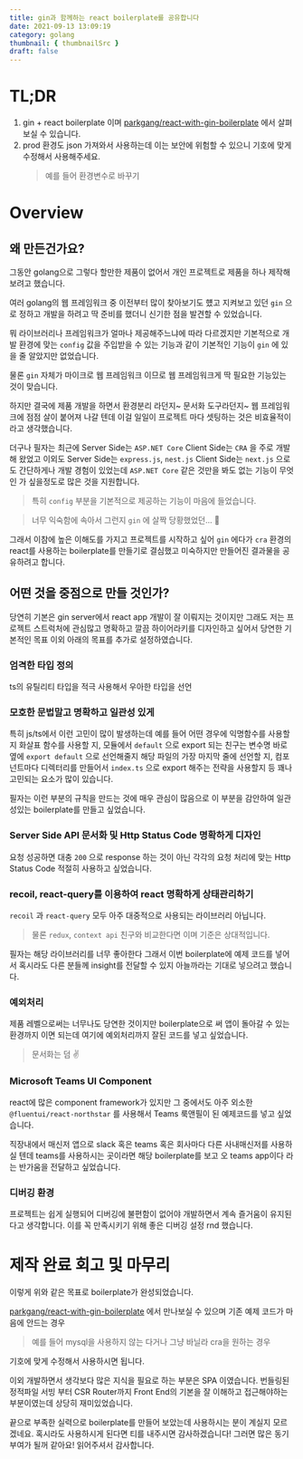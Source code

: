 ```yaml
---
title: gin과 함께하는 react boilerplate를 공유합니다
date: 2021-09-13 13:09:19
category: golang
thumbnail: { thumbnailSrc }
draft: false
---
```


# TL;DR

1. gin + react boilerplate 이며 [parkgang/react-with-gin-boilerplate](https://github.com/parkgang/react-with-gin-boilerplate) 에서 살펴보실 수 있습니다.
1. prod 환경도 json 가져와서 사용하는데 이는 보안에 위험할 수 있으니 기호에 맞게 수정해서 사용해주세요.
   > 예를 들어 환경변수로 바꾸기

# Overview

## 왜 만든건가요?

그동안 golang으로 그렇다 할만한 제품이 없어서 개인 프로젝트로 제품을 하나 제작해보려고 했습니다.

여러 golang의 웹 프레임워크 중 이전부터 많이 찾아보기도 헀고 지켜보고 있던 `gin` 으로 정하고 개발을 하려고 딱 준비를 했더니 신기한 점을 발견할 수 있었습니다.

뭐 라이브러리나 프레임워크가 얼마나 제공해주느냐에 따라 다르겠지만 기본적으로 개발 환경에 맞는 `config` 값을 주입받을 수 있는 기능과 같이 기본적인 기능이 `gin` 에 있을 줄 알았지만 없었습니다.

물론 `gin` 자체가 마이크로 웹 프레임워크 이므로 웹 프레임워크게 딱 필요한 기능있는 것이 맞습니다.

하지만 결국에 제품 개발을 하면서 환경분리 라던지~ 문서화 도구라던지~ 웹 프레임워크에 점점 살이 붙어져 나갈 텐데 이걸 일일이 프로젝트 마다 셋팅하는 것은 비효율적이라고 생각했습니다.

더구나 필자는 최근에 Server Side는 `ASP.NET Core` Client Side는 `CRA` 을 주로 개발해 왔었고 이외도 Server Side는 `express.js`, `nest.js` Client Side는 `next.js` 으로도 간단하게나 개발 경험이 있었는데 `ASP.NET Core` 같은 것만을 봐도 없는 기능이 무엇인 가 싶을정도로 많은 것을 지원합니다.

> 특히 `config` 부분을 기본적으로 제공하는 기능이 마음에 들었습니다.

> 너무 익숙함에 속아서 그런지 `gin` 에 살짝 당황했었던... 🥲

그래서 이참에 높은 이해도를 가지고 프로젝트를 시작하고 싶어 `gin` 에다가 `cra` 환경의 react를 사용하는 boilerplate를 만들기로 결심했고 미숙하지만 만들어진 결과물을 공유하려고 합니다.

## 어떤 것을 중점으로 만들 것인가?

당연히 기본은 gin server에서 react app 개발이 잘 이뤄지는 것이지만 그래도 저는 프로젝트 스트럭처에 관심많고 명확하고 깔끔 하이어라키를 디자인하고 싶어서 당연한 기본적인 목표 이외 아래의 목표를 추가로 설정하였습니다.

### 엄격한 타입 정의

ts의 유틸리티 타입을 적극 사용해서 우아한 타입을 선언

### 모호한 문법말고 명확하고 일관성 있게

특히 js/ts에서 이런 고민이 많이 발생하는데 예를 들어 어떤 경우에 익명함수를 사용할지 화살표 함수를 사용할 지, 모듈에서 `default` 으로 export 되는 친구는 변수명 바로 옆에 `export default` 으로 선언해줄지 해당 파일의 가장 마지막 줄에 선언할 지, 컴포넌트마다 디렉터리를 만들어서 `index.ts` 으로 export 해주는 전략을 사용할지 등 꽤나 고민되는 요소가 많이 있습니다.

필자는 이런 부분의 규칙을 만드는 것에 매우 관심이 많음으로 이 부분을 감안하여 일관성있는 boilerplate를 만들고 싶었습니다.

### Server Side API 문서화 및 Http Status Code 명확하게 디자인

요청 성공하면 대충 `200` 으로 response 하는 것이 아닌 각각의 요청 처리에 맞는 Http Status Code 적절히 사용하고 싶었습니다.

### recoil, react-query를 이용하여 react 명확하게 상태관리하기

`recoil` 과 `react-query` 모두 아주 대중적으로 사용되는 라이브러리 아닙니다.

> 물론 `redux`, `context api` 친구와 비교한다면 이며 기준은 상대적입니다.

필자는 해당 라이브러리를 너무 좋아한다 그래서 이번 boilerplate에 예제 코드를 넣어서 혹시라도 다른 분들께 insight를 전달할 수 있지 아늘까라는 기대로 넣으려고 했습니다.

### 예외처리

제품 레벨으로써는 너무나도 당연한 것이지만 boilerplate으로 써 앱이 돌아갈 수 있는 환경까지 이면 되는데 여기에 예외처리까지 잘된 코드를 넣고 싶었습니다.

> 문서화는 덤 ✌️

### Microsoft Teams UI Component

react에 많은 component framework가 있지만 그 중에서도 아주 외소한 `@fluentui/react-northstar` 를 사용해서 Teams 룩앤필이 된 예제코드를 넣고 싶었습니다.

직장내에서 매신저 앱으로 slack 혹은 teams 혹은 회사마다 다른 사내매신저를 사용하실 텐데 teams를 사용하시는 곳이라면 해당 boilerplate를 보고 오 teams app이다 라는 반가움을 전달하고 싶었습니다.

### 디버깅 환경

프로젝트는 쉽게 실행되어 디버깅에 불편함이 없어야 개발하면서 계속 즐거움이 유지된다고 생각합니다. 이를 꼭 만족시키기 위해 좋은 디버깅 설정 rnd 했습니다.

# 제작 완료 회고 및 마무리

이렇게 위와 같은 목표로 boilerplate가 완성되었습니다.

[parkgang/react-with-gin-boilerplate](https://github.com/parkgang/react-with-gin-boilerplate) 에서 만나보실 수 있으며 기존 예제 코드가 마음에 안드는 경우

> 예를 들어 mysql을 사용하지 않는 다거나 그냥 바닐라 cra을 원하는 경우

기호에 맞게 수정해서 사용하시면 됩니다.

이외 개발하면서 생각보다 많은 지식을 필요로 하는 부분은 SPA 이였습니다. 번들링된 정적파일 서빙 부터 CSR Router까지 Front End의 기본을 잘 이해하고 접근해야하는 부분이였는데 상당히 재미있었습니다.

끝으로 부족한 실력으로 boilerplate를 만들어 보았는데 사용하시는 분이 계실지 모르겠네요. 혹시라도 사용하시게 된다면 티를 내주시면 감사하겠습니다! 그러면 많은 동기부여가 될꺼 같아요! 읽어주셔서 감사합니다.
